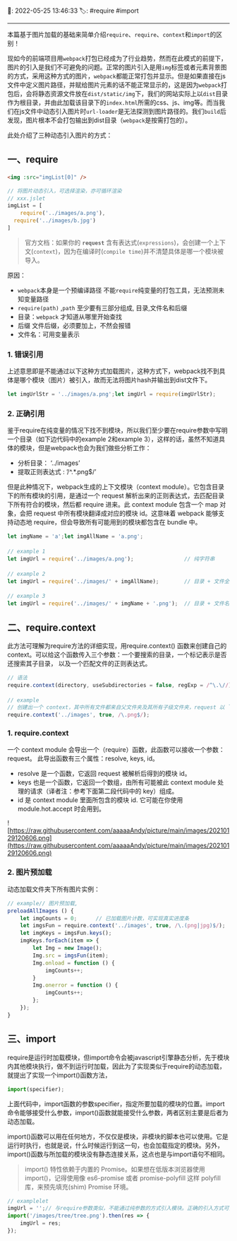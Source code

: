 📆: 2022-05-25 13:46:33
🏷: #require #import
***

本篇基于图片加载的基础来简单介绍`require`、`require`、`context`和`import`的区别！

现如今的前端项目用`webpack`打包已经成为了行业趋势，然而在此模式的前提下，图片的引入是我们不可避免的问题。正常的图片引入是用`img`标签或者元素背景图的方式，采用这种方式的图片，`webpack`都能正常打包并显示。但是如果直接在js文件中定义图片路径，并赋给图片元素的话不能正常显示的，这是因为`webpack`打包后，会将静态资源文件放在`dist/static/img`下，我们的网站实际上以`dist`目录作为根目录，并由此加载该目录下的`index.html`所需的css、js、img等。而当我们在js文件中动态引入图片时`url-loader`是无法探测到图片路径的。我们`build`后发现，图片根本不会打包输出到dist目录（`webpack`是按需打包的）。

此处介绍了三种动态引入图片的方式：

## 一、require

```html
<img :src="imgList[0]" />
```

```javascript
// 将图片动态引入，可选择渲染，亦可循环渲染
// xxx.jslet 
imgList = [
	require('../images/a.png'), 
  require('../images/b.jpg')
]
```

> 官方文档：如果你的 **`request`** 含有表达式(`expressions`)，会创建一个上下文(`context`)，因为在编译时(`compile time`)并不清楚具体是哪一个模块被导入。

原因：

- `webpack`本身是一个预编译路径 不能`require`纯变量的打包工具，无法预测未知变量路径
- `require(path)` ,`path` 至少要有三部分组成, 目录,文件名和后缀
- 目录：`webpack` 才知道从哪里开始查找
- 后缀 文件后缀，必须要加上，不然会报错
- 文件名：可用变量表示

### 1. 错误引用

上述意思即是不能通过以下这种方式加载图片，这种方式下，webpack找不到具体是哪个模块（图片）被引入，故而无法将图片hash并输出到dist文件下。

```javascript
let imgUrlStr = '../images/a.png';let imgUrl = require(imgUrlStr);
```

### 2. 正确引用

鉴于require在纯变量的情况下找不到模块，所以我们至少要在require参数中写明一个目录（如下边代码中的example 2和example 3），这样的话，虽然不知道具体的模块，但是webpack也会为我们做些分析工作：

- 分析目录： ‘../images’
- 提取正则表达式 : ’/^.*.png$/’

但是此种情况下，webpack生成的上下文模块（context module）。它包含目录下的所有模块的引用，是通过一个 request 解析出来的正则表达式，去匹配目录下所有符合的模块，然后都 require 进来。此 context module 包含一个 map 对象，会把 request 中所有模块翻译成对应的模块 id。这意味着 webpack 能够支持动态地 require，但会导致所有可能用到的模块都包含在 bundle 中。

```javascript
let imgName = 'a';let imgAllName = 'a.png';

// example 1
let imgUrl = require('../images/a.png');                // 纯字符串

// example 2
let imgUrl = require('../images/' + imgAllName);        // 目录 + 文件全名

// example 3
let imgUrl = require('../images/' + imgName + '.png');  // 目录 + 文件名 + 后缀
```

## 二、require.context

此方法可理解为require方法的详细实现，用require.context() 函数来创建自己的 context。可以给这个函数传入三个参数：一个要搜索的目录，一个标记表示是否还搜索其子目录， 以及一个匹配文件的正则表达式。

```javascript
// 语法
require.context(directory, useSubdirectories = false, regExp = /^\.\//);

// example
// 创建出一个 context，其中所有文件都来自父文件夹及其所有子级文件夹，request 以 `.png` 结尾。
require.context('../images', true, /\.png$/);
```

### 1. require.context

一个 context module 会导出一个（require）函数，此函数可以接收一个参数：request。 此导出函数有三个属性：resolve, keys, id。

- resolve 是一个函数，它返回 request 被解析后得到的模块 id。
- keys 也是一个函数，它返回一个数组，由所有可能被此 context module 处理的请求（译者注：参考下面第二段代码中的 key）组成。
- id 是 context module 里面所包含的模块 id. 它可能在你使用 module.hot.accept 时会用到。

![https://raw.githubusercontent.com/aaaaaAndy/picture/main/images/20210129120606.png](https://raw.githubusercontent.com/aaaaaAndy/picture/main/images/20210129120606.png)

### 2. 图片预加载

动态加载文件夹下所有图片实例：

```javascript
// example// 图片预加载,
preloadAllImages () {   
	let imgCounts = 0;      // 已加载图片计数，可实现真实进度条    
	let imgsFun = require.context('../images', true, /\.(png|jpg)$/);    
	let imgKeys = imgsFun.keys();    
	imgKeys.forEach(item => {        
		let Img = new Image();        
		Img.src = imgsFun(item);        
		Img.onload = function () {            
			imgCounts++;        
		}        
		Img.onerror = function () {            
			imgCounts++;        
		};    
	});
}
```

## 三、import

require是运行时加载模块，但import命令会被javascript引擎静态分析，先于模块内其他模块执行，做不到运行时加载，因此为了实现类似于require的动态加载，就提出了实现一个import()函数方法，

```javascript
import(specifier);
```

上面代码中，import函数的参数specifier，指定所要加载的模块的位置。import命令能够接受什么参数，import()函数就能接受什么参数，两者区别主要是后者为动态加载。

import()函数可以用在任何地方，不仅仅是模块，非模块的脚本也可以使用。它是运行时执行，也就是说，什么时候运行到这一句，也会加载指定的模块。另外，import()函数与所加载的模块没有静态连接关系，这点也是与import语句不相同。

> import() 特性依赖于内置的 Promise。如果想在低版本浏览器使用 import()，记得使用像 es6-promise 或者 promise-polyfill 这样 polyfill 库，来预先填充(shim) Promise 环境。

```javascript
// examplelet 
imgUrl = '';// 与require参数类似，不能通过纯参数的方式引入模块。正确的引入方式可查看以上require的引入方式
import('/images/tree/tree.png').then(res => {    
	imgUrl = res;
});
```


